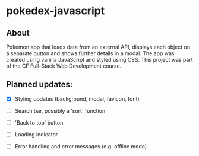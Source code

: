 # pokedex-javascript

## About
Pokemon app that loads data from an external API, displays each object on a separate button and shows further details in a modal. 
The app was created using vanilla JavaScript and styled using CSS.
This project was part of the CF Full-Stack Web Development course.

## Planned updates:
- [x] Styling updates (background, modal, favicon, font)
- [ ] Search bar, possibly a 'sort' function
- [ ] 'Back to top' button
- [ ] Loading indicator
- [ ] Error handling and error messages (e.g. offline mode)

